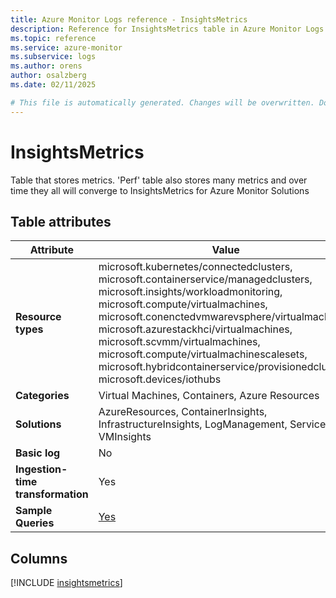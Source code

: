 ```yaml
---
title: Azure Monitor Logs reference - InsightsMetrics
description: Reference for InsightsMetrics table in Azure Monitor Logs.
ms.topic: reference
ms.service: azure-monitor
ms.subservice: logs
ms.author: orens
author: osalzberg
ms.date: 02/11/2025

# This file is automatically generated. Changes will be overwritten. Do not change this file directly.
---
```


# InsightsMetrics

Table that stores metrics. 'Perf' table also stores many metrics and over time they all will converge to InsightsMetrics for Azure Monitor Solutions 


## Table attributes

|Attribute|Value|
|---|---|
|**Resource types**|microsoft.kubernetes/connectedclusters,<br>microsoft.containerservice/managedclusters,<br>microsoft.insights/workloadmonitoring,<br>microsoft.compute/virtualmachines,<br>microsoft.conenctedvmwarevsphere/virtualmachines,<br>microsoft.azurestackhci/virtualmachines,<br>microsoft.scvmm/virtualmachines,<br>microsoft.compute/virtualmachinescalesets,<br>microsoft.hybridcontainerservice/provisionedclusters,<br>microsoft.devices/iothubs|
|**Categories**|Virtual Machines, Containers, Azure Resources|
|**Solutions**| AzureResources, ContainerInsights, InfrastructureInsights, LogManagement, ServiceMap, VMInsights|
|**Basic log**|No|
|**Ingestion-time transformation**|Yes|
|**Sample Queries**|[Yes](/azure/azure-monitor/reference/queries/insightsmetrics)|



## Columns
  
[!INCLUDE [insightsmetrics](~/reusable-content/ce-skilling/azure/includes/azure-monitor/reference/tables/insightsmetrics-include.md)]
